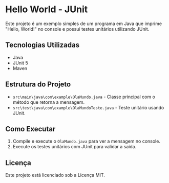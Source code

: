 # Hello World - JUnit

Este projeto é um exemplo simples de um programa em Java que imprime "Hello, World!" no console e possui testes unitários utilizando JUnit.

## Tecnologias Utilizadas

- Java
- JUnit 5
- Maven

## Estrutura do Projeto

- `src\main\java\com\example\OlaMundo.java` - Classe principal com o método que retorna a mensagem.
- `src\test\java\com\example\OlaMundoTeste.java` - Teste unitário usando JUnit.

## Como Executar

1. Compile e execute o `OlaMundo.java` para ver a mensagem no console.
2. Execute os testes unitários com JUnit para validar a saída.

## Licença

Este projeto está licenciado sob a Licença MIT.